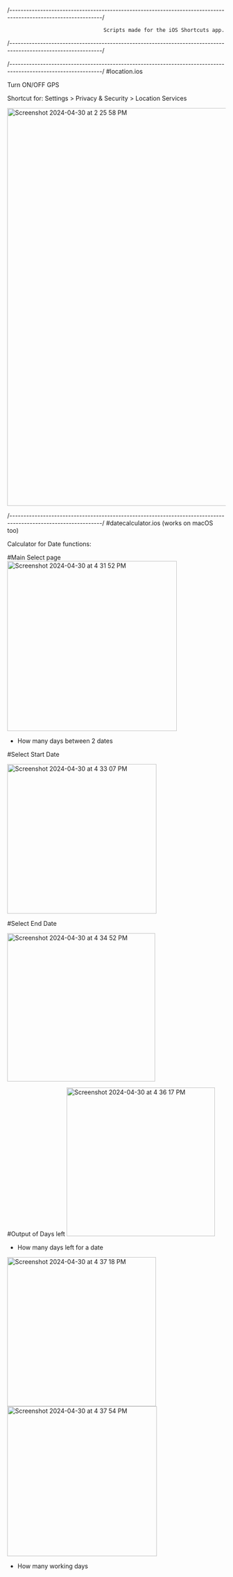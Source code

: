/---------------------------------------------------------------------------------------------------------------/

                                   Scripts made for the iOS Shortcuts app.
                                   
/---------------------------------------------------------------------------------------------------------------/


/---------------------------------------------------------------------------------------------------------------/
#location.ios

Turn ON/OFF GPS

Shortcut for: Settings > Privacy & Security > Location Services

<img width="915" alt="Screenshot 2024-04-30 at 2 25 58 PM" src="https://github.com/edxploit/iOS-Shortcuts/assets/43484396/78c1bf38-43e2-4c03-b7f8-bc95f9801fbb">


/---------------------------------------------------------------------------------------------------------------/
#datecalculator.ios (works on macOS too)

Calculator for Date functions:

#Main Select page
<img width="391" alt="Screenshot 2024-04-30 at 4 31 52 PM" src="https://github.com/edxploit/iOS-Shortcuts/assets/43484396/0f6900f5-a081-4f58-b20d-541475768aad">


- How many days between 2 dates

#Select Start Date

<img width="344" alt="Screenshot 2024-04-30 at 4 33 07 PM" src="https://github.com/edxploit/iOS-Shortcuts/assets/43484396/beab0c30-03b4-4e85-8679-f4e756b1d311">

#Select End Date

<img width="341" alt="Screenshot 2024-04-30 at 4 34 52 PM" src="https://github.com/edxploit/iOS-Shortcuts/assets/43484396/decee255-b370-406e-a154-ad00bb222e30">

#Output of Days left
<img width="342" alt="Screenshot 2024-04-30 at 4 36 17 PM" src="https://github.com/edxploit/iOS-Shortcuts/assets/43484396/a2090f20-768a-4dba-b08a-d98b6019221b">


  
- How many days left for a date

<img width="343" alt="Screenshot 2024-04-30 at 4 37 18 PM" src="https://github.com/edxploit/iOS-Shortcuts/assets/43484396/0e019e1f-efc5-4333-8998-6394a9a430f5">


<img width="345" alt="Screenshot 2024-04-30 at 4 37 54 PM" src="https://github.com/edxploit/iOS-Shortcuts/assets/43484396/4d39cb3e-6c3c-4788-89e0-226ead4a5220">


- How many working days

